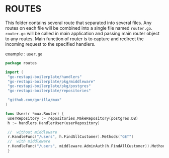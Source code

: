 # ROUTES

This folder contains several route that separated into several files. Any routes on each file will be combined into a single file named `router.go`. `router.go` will be called in main application and passing main router object to any routes. Main function of router is to capture and redirect the incoming request to the specified handlers.

example :
`user.go`

```go
package routes

import (
 "go-restapi-boilerplate/handlers"
 "go-restapi-boilerplate/pkg/middleware"
 "go-restapi-boilerplate/pkg/postgres"
 "go-restapi-boilerplate/repositories"

 "github.com/gorilla/mux"
)

func User(r *mux.Router) {
 userRepository := repositories.MakeRepository(postgres.DB)
 h := handlers.HandlerUser(userRepository)

 //  without middleware
 r.HandleFunc("/users", h.FindAllCustomer).Methods("GET")
 //  with middleware
 r.HandleFunc("/users", middleware.AdminAuth(h.FindAllCustomer)).Methods("GET")
 }
```
